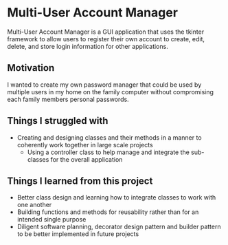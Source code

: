 # Multi-User Account Manager

Multi-User Account Manager is a GUI application that uses the tkinter framework to allow users to register their own account to create, edit, delete, and store login information for other applications.

## Motivation

I wanted to create my own password manager that could be used by multiple users in my home on the family computer without compromising each family members personal passwords.

## Things I struggled with

- Creating and designing classes and their methods in a manner to coherently work together in large scale projects
	- Using a controller class to help manage and integrate the sub-classes for the overall application

## Things I learned from this project

- Better class design and learning how to integrate classes to work with one another
- Building functions and methods for reusability rather than for an intended single purpose
- Diligent software planning, decorator design pattern and builder pattern to be better implemented in future projects
